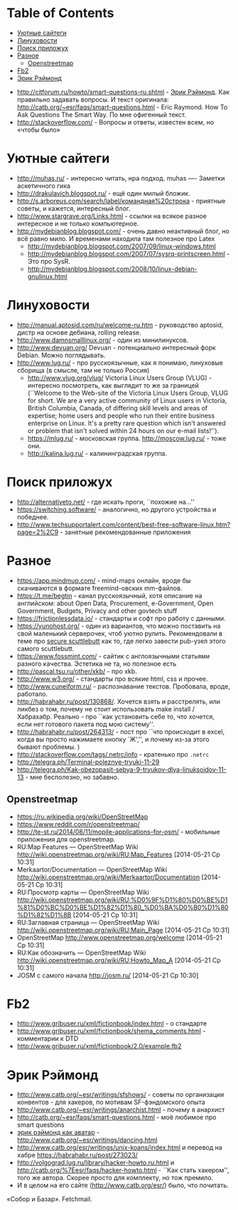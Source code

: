 
# Table of Contents

-   [Уютные сайтеги](#org69b7bc6)
-   [Линуховости](#org552cc2f)
-   [Поиск приложух](#org87cb264)
-   [Разное](#orgd3b6fc9)
    -   [Openstreetmap](#org10025ac)
-   [Fb2](#org7166574)
-   [Эрик Рэймонд](#org426e8d0)

<div class="preview" id="org8704ee8">

</div>

-   <http://citforum.ru/howto/smart-questions-ru.shtml> - [Эрик Рэймонд](#org426e8d0). Как правильно задавать вопросы. И текст оригинала: <http://catb.org/~esr/faqs/smart-questions.html> - Eric Raymond. How To Ask Questions The Smart Way. По мне офигенный текст.
-   <http://stackoverflow.com/> - Вопросы и ответы, известен всем, но «чтобы было»


<a id="org69b7bc6"></a>

# Уютные сайтеги

-   <http://muhas.ru/> - интересно читать, нра подход. muhas —- Заметки аскетичного гика
-   <http://drakulavich.blogspot.ru/> - ещё один милый бложик.
-   <http://s.arboreus.com/search/label/командная%20строка> - приятные советы, и кажется, интересный блог.
-   <http://www.stargrave.org/Links.html> - ссылки на всякое разное интересное и не только компьютерное.
-   <http://mydebianblog.blogspot.com/> - очень давно неактивный блог, но всё равно мило. И временами находила там полезное про Latex
    -   <http://mydebianblog.blogspot.com/2007/09/linux-windows.html>
    -   <http://mydebianblog.blogspot.com/2007/07/sysrq-printscreen.html> - Это про SysR.
    -   <http://mydebianblog.blogspot.com/2008/10/linux-debian-gnulinux.html>


<a id="org552cc2f"></a>

# Линуховости

-   <http://manual.aptosid.com/ru/welcome-ru.htm> - руководство aptosid, дистр на основе дебиана, rolling release.
-   <http://www.damnsmalllinux.org/> - один из минилинуксов.
-   <http://www.devuan.org/>   Devuan - потенциально интересный форк Debian. Можно поглядывать.
-   <http://www.lug.ru/> - про русскоязычные, как я понимаю, линуховые сборища (в смысле, там не только Россия)
    -   <http://www.vlug.org/vlug/> Victoria Linux Users Group (VLUG) - интересно посмотреть, как выглядит то же за границей (\`\`Welcome to the Web-site of the Victoria Linux Users Group, VLUG for short. We are a very active community of Linux users in Victoria, British Columbia, Canada, of differing skill levels and areas of expertise; home users and people who run their entire business enterprise on Linux. It's a pretty rare question which isn't answered or problem that isn't solved within 24 hours on our e-mail lists!'').
    -   <https://mlug.ru/> - московская группа. <http://moscow.lug.ru/> - тоже они.
    -   <http://kalina.lug.ru/> - калининградская группа.


<a id="org87cb264"></a>

# Поиск приложух

-   <http://alternativeto.net/> - где искать проги, \`\`похожие на&#x2026;''
-   <https://switching.software/> - аналогично, но другого устройства и победнее.
-   <http://www.techsupportalert.com/content/best-free-software-linux.htm?page=2%2C9> - занятные рекомендованные приложения


<a id="orgd3b6fc9"></a>

# Разное

-   <https://app.mindmup.com/> - mind-maps онлайн, вроде бы скачиваются в формате freemind-овских mm-файлов.
-   <https://t.me/begtin> - канал русскоязычный, хотя описание на английском: about Open Data, Procurement, e-Government, Open Government, Budgets, Privacy and other govtech stuff
-   <https://frictionlessdata.io/> - стандарты и софт про работу с данными.
-   <https://yunohost.org/> - один из вариантов, что можно поставить на свой маленький серверочек, чтоб уютно рулить. Рекомендовали в теме про [secure scuttlebutt](../20220101/20220115180907-secure_scuttlebutt.publ.md) как то, где легко завести pub-узел этого самого scuttlebutt.
-   <https://www.fossmint.com/> - сайтик с англоязычными статьями разного качества. Эстетика не та, но полезное есть
-   <http://pascal.tsu.ru/other/xkb/> - про xkb.
-   <http://www.w3.org/> - стандарты про всякие html, css и прочее.
-   <http://www.cuneiform.ru/>  - распознавание текстов. Пробовала, вроде, работало.
-   <http://habrahabr.ru/post/130868/>. Хочется взять и расстрелять, или ликбез о том, почему не стоит использовать make install / Хабрахабр. Реально - про \`\`как установить себе то, что хочется, если нет готового пакета под мою систему''.
-   <http://habrahabr.ru/post/264313/> - пост про \`\`что происходит в excel, когда вы просто нажимаете кнопку \`Ж','', и почему из-за этого бывают проблемы. )
-   <http://stackoverflow.com/tags/.netrc/info> - кратенько про `.netrc`
-   <http://telegra.ph/Terminal-poleznye-tryuki-11-29>
-   <http://telegra.ph/Kak-obezopasit-sebya-9-tryukov-dlya-linuksoidov-11-13> - мне бесполезно, но забавно.


<a id="org10025ac"></a>

## Openstreetmap

-   <https://ru.wikipedia.org/wiki/OpenStreetMap>
-   <https://www.reddit.com/r/openstreetmap/>
-   <http://te-st.ru/2014/08/11/mopile-applications-for-osm/> - мобильные приложения для openstreetmap.
-   RU:Map Features — OpenStreetMap Wiki <http://wiki.openstreetmap.org/wiki/RU:Map_Features> <span class="timestamp-wrapper"><span class="timestamp">[2014-05-21 Ср 10:31]</span></span>
-   Merkaartor/Documentation — OpenStreetMap Wiki <http://wiki.openstreetmap.org/wiki/Merkaartor/Documentation> <span class="timestamp-wrapper"><span class="timestamp">[2014-05-21 Ср 10:31]</span></span>
-   RU:Просмотр карты — OpenStreetMap Wiki <http://wiki.openstreetmap.org/wiki/RU:%D0%9F%D1%80%D0%BE%D1%81%D0%BC%D0%BE%D1%82%D1%80_%D0%BA%D0%B0%D1%80%D1%82%D1%8B> <span class="timestamp-wrapper"><span class="timestamp">[2014-05-21 Ср 10:31]</span></span>
-   RU:Заглавная страница — OpenStreetMap Wiki <http://wiki.openstreetmap.org/wiki/RU:Main_Page> <span class="timestamp-wrapper"><span class="timestamp">[2014-05-21 Ср 10:31]</span></span>
-   OpenStreetMap <http://www.openstreetmap.org/welcome> <span class="timestamp-wrapper"><span class="timestamp">[2014-05-21 Ср 10:31]</span></span>
-   RU:Как обозначить — OpenStreetMap Wiki <http://wiki.openstreetmap.org/wiki/RU:Howto_Map_A> <span class="timestamp-wrapper"><span class="timestamp">[2014-05-21 Ср 10:31]</span></span>
-   JOSM с самого начала <http://josm.ru/> <span class="timestamp-wrapper"><span class="timestamp">[2014-05-21 Ср 10:30]</span></span>


<a id="org7166574"></a>

# Fb2

-   <http://www.gribuser.ru/xml/fictionbook/index.html> - о стандарте
-   <http://www.gribuser.ru/xml/fictionbook/shema_comments.html> - комментарии к DTD
-   <http://www.gribuser.ru/xml/fictionbook/2.0/example.fb2>


<a id="org426e8d0"></a>

# Эрик Рэймонд

-   <http://www.catb.org/~esr/writings/sfshows/> - советы по организации конвентов - для хакеров, по мотивам SF-фэндомского опыта
-   <http://www.catb.org/~esr/writings/anarchist.html> - почему я анархист
-   <http://catb.org/~esr/faqs/smart-questions.html> - моё любимое про smart questions
-   [эрик рэймонд как аватар](../esoteric/20210606235900-эрик_рэимонд_как_аватар.md) - <http://www.catb.org/~esr/writings/dancing.html>
-   <http://www.catb.org/esr/writings/unix-koans/index.html> и перевод на хабре <https://habrahabr.ru/post/273023/>
-   <http://volgograd.lug.ru/library/hacker-howto.ru.html> и <http://catb.org/%7Eesr/faqs/hacker-howto.html> - \`\`Как стать хакером'', того же автора. Скорее просто для комплекту, но тож премило.
-   И в целом на его сайте (<http://www.catb.org/esr/>) было, что почитать.

«Собор и Базар». Fetchmail.       

